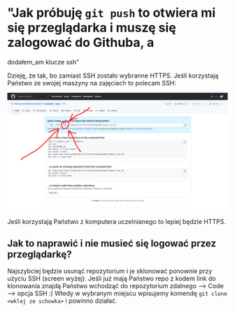 # "Jak próbuję `git push` to otwiera mi się przeglądarka i muszę się zalogować do Githuba, a
dodałem_am klucze ssh"

Dzieję, że tak, bo zamiast SSH zostało wybranne HTTPS. Jeśli korzystają Państwo ze swojej maszyny
na zajęciach to polecam SSH:

![img](/imgs/new_repo_2_1.png)

Jeśli korzystają Państwo z komputera uczelnianego to lepiej będzie HTTPS. 

## Jak to naprawić i nie musieć się logować przez przeglądarkę?

Najszybciej będzie usunąć repozytorium i je sklonować ponownie przy użyciu SSH (screen wyżej).
Jeśli już mają Państwo repo z kodem link do klonowania znajdą Państwo wchodząć do repozytorium 
zdalnego --> Code --> opcja SSH :) Wtedy w wybranym miejscu wpisujemy komendę 
`git clone <wklej ze schowka>` i powinno działać.

